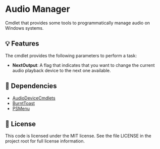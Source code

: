 # Audio Manager

Cmdlet that provides some tools to programmatically manage audio on Windows systems.


## 💡 Features

The cmdlet provides the following parameters to perform a task:
- **NextOutput**: A flag that indicates that you want to change the current audio playback device to the next one available.


## 🔧 Dependencies

- [AudioDeviceCmdlets](https://github.com/frgnca/AudioDeviceCmdlets)
- [BurntToast](https://github.com/Windos/BurntToast)
- [PSMenu](https://github.com/Sebazzz/PSMenu)


## 📃 License

This code is licensed under the MIT license. See the file LICENSE in the project root for full license information.

